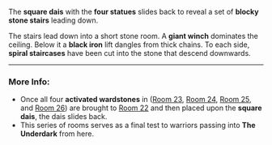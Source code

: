 The **square dais** with the **four statues** slides back to reveal a set of **blocky stone stairs** leading down.

The stairs lead down into a short stone room. A **giant winch** dominates the ceiling. Below it a **black iron** lift dangles from thick chains. To each side, **spiral staircases** have been cut into the stone that descend downwards.  

---

### More Info:

* Once all four **activated wardstones** in ([Room 23](Room_23.md), [Room 24](Room_24.md), [Room 25](Room_25.md), and [Room 26](Room_26.md)) are brought to [Room 22](Room_22.md) and then placed upon the **square dais**, the dais slides back.
* This series of rooms serves as a final test to warriors passing into **The Underdark** from here.